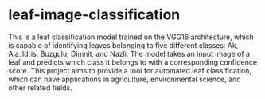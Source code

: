 # leaf-image-classification
This is a leaf classification model trained on the VGG16 architecture, which is capable of identifying leaves belonging to five different classes: Ak, Ala_Idris, Buzgulu, Dimnit, and Nazli. The model takes an input image of a leaf and predicts which class it belongs to with a corresponding confidence score. This project aims to provide a tool for automated leaf classification, which can have applications in agriculture, environmental science, and other related fields.
